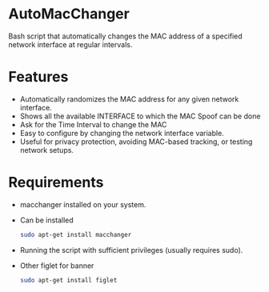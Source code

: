 # AutoMacChanger
Bash script that automatically changes the MAC address of a specified network interface at regular intervals.

# Features
- Automatically randomizes the MAC address for any given network interface.
- Shows all the available INTERFACE to which the MAC Spoof can be done
- Ask for the Time Interval to change the MAC
- Easy to configure by changing the network interface variable.
- Useful for privacy protection, avoiding MAC-based tracking, or testing network setups.

# Requirements
- macchanger installed on your system.
- Can be installed
  
  ```bash
  sudo apt-get install macchanger
  ```
- Running the script with sufficient privileges (usually requires sudo).
- Other figlet for banner
  ``` bash
  sudo apt-get install figlet
```
